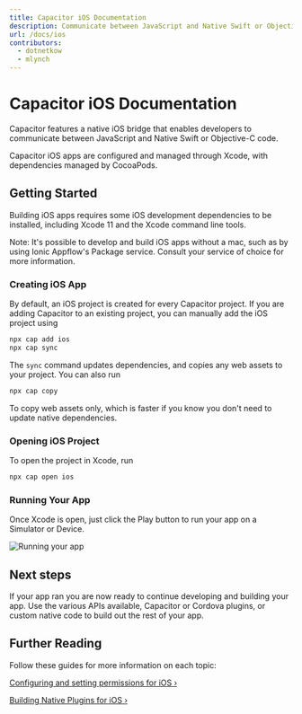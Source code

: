 ```yaml
---
title: Capacitor iOS Documentation 
description: Communicate between JavaScript and Native Swift or Objective-C code
url: /docs/ios
contributors:
  - dotnetkow
  - mlynch
---
```


# Capacitor iOS Documentation

<p class="intro">Capacitor features a native iOS bridge that enables developers to communicate between JavaScript and Native Swift or Objective-C code.</p>

<p class="intro">Capacitor iOS apps are configured and managed through Xcode, with dependencies managed by CocoaPods.</p>

## Getting Started

Building iOS apps requires some iOS development dependencies to be installed, including Xcode 11 and the Xcode command line tools.

Note: It's possible to develop and build iOS apps without a mac, such as by using Ionic Appflow's Package service. Consult your service of choice for more information.

### Creating iOS App

By default, an iOS project is created for every Capacitor project. If you are adding Capacitor to an existing
project, you can manually add the iOS project using

```bash
npx cap add ios
npx cap sync
```

The `sync` command updates dependencies, and copies any web assets to your project. You can also run

```bash
npx cap copy
```

To copy web assets only, which is faster if you know you don't need to update native dependencies.

### Opening iOS Project

To open the project in Xcode, run

```bash
npx cap open ios
```

### Running Your App

Once Xcode is open, just click the Play button to run your app on a Simulator or Device. 

![Running your app](/assets/img/docs/ios/running.png)

## Next steps

If your app ran you are now ready to continue developing and building your app. Use the various APIs available, Capacitor or Cordova plugins, or custom native code to build out the rest of your app.

## Further Reading 

Follow these guides for more information on each topic:

[Configuring and setting permissions for iOS &#8250;](/docs/ios/configuration)

[Building Native Plugins for iOS &#8250;](/docs/plugins)
